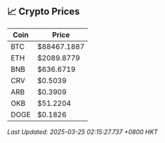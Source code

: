 ## 📈 Crypto Prices

| Coin | Price |
| ---- | ----- |
| BTC | $88467.1887 |
| ETH | $2089.8779 |
| BNB | $636.6719 |
| CRV | $0.5039 |
| ARB | $0.3909 |
| OKB | $51.2204 |
| DOGE | $0.1826 |

_Last Updated: 2025-03-25 02:15:27.737 +0800 HKT_
